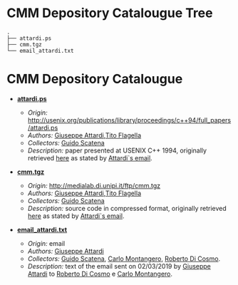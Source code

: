 
# CMM Depository Catalougue Tree

~~~
.
├── attardi.ps
├── cmm.tgz
└── email_attardi.txt
~~~

# CMM Depository Catalougue

<!--
actually the links shuold be as
https://github.com/Unipisa/SWH-CMM-LAB/blob/master/DEPOSITORY_TEMPLATE/metadata/actors.md#tito-flagella
but they must contain the final depository name 
-->

* **[attardi.ps](https://github.com/Unipisa/CMM-Depository/tree/master/raw_material/attardi.ps)**
  * *Origin:* <http://usenix.org/publications/library/proceedings/c++94/full_papers/attardi.ps>
  * *Authors:* [Giuseppe Attardi](./metadata/actors.md#giuseppe_attardi),[Tito Flagella](./metadata/actors.md#tito_flagella)
  * *Collectors:* [Guido Scatena](./metadata/actors.md#guido_scatena) 
  * *Description:*  paper presented at USENIX C++ 1994, originally retrieved [here](http://usenix.org/publications/library/proceedings/c++94/full_papers/attardi.ps) as stated by [Attardi`s email](https://github.com/Unipisa/CMM-Depository/tree/master/raw_material/email_attardi.txt).


* **[cmm.tgz](https://github.com/Unipisa/CMM-Depository/tree/master/raw_material/cmm.tgz)**
  * *Origin:*  <http://medialab.di.unipi.it/ftp/cmm.tgz>
  * *Authors:* [Giuseppe Attardi](./metadata/actors.md#giuseppe_attardi),[Tito Flagella](./metadata/actors.md#tito_flagella)
  * *Collectors:* [Guido Scatena](./metadata/actors.md#guido_scatena) 
  * *Description:* source code in compressed format, originally retrieved [here](http://medialab.di.unipi.it/ftp/cmm.tgz) as stated by [Attardi`s email](https://github.com/Unipisa/CMM-Depository/tree/master/raw_material/email_attardi.txt).
  

* **[email_attardi.txt](https://github.com/Unipisa/CMM-Depository/tree/master/raw_material/email_attardi.txt)**
  * *Origin:* email
  * *Authors:* [Giuseppe Attardi](./metadata/actors.md#giuseppe_attardi)
  * *Collectors:* [Guido Scatena](./metadata/actors.md#guido_scatena), [Carlo Montangero](./metadata/actors.md#carlo_montangero), [Roberto Di Cosmo](./metadata/actors.md#roberto_di_cosmo). 
  * *Description:* text of the email sent on 02/03/2019 by [Giuseppe Attardi](./metadata/actors.md#giuseppe_attardi) to [Roberto Di Cosmo](./metadata/actors.md/#roberto_di_cosmo) e [Carlo Montangero](./metadata/actors.md#carlo_montangero).
  